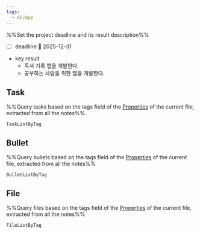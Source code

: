 ```yaml
---
tags:
  - BZ/App
---
```


%%Set the project deadline and its result description%%
- [ ] deadline 📅 2025-12-31
- key result
	- 독서 기록 앱을 개발한다.
	- 공부하는 사람을 위한 앱을 개발한다.

## Task
%%Query tasks based on the tags field of the [Properties](https://help.obsidian.md/Editing+and+formatting/Properties) of the current file, extracted from all the notes%%
```LifeOS
TaskListByTag
```

## Bullet
%%Query bullets based on the tags field of the [Properties](https://help.obsidian.md/Editing+and+formatting/Properties) of the current file, extracted from all the notes%%
```LifeOS
BulletListByTag
```

## File
%%Query files based on the tags field of the [Properties](https://help.obsidian.md/Editing+and+formatting/Properties) of the current file, extracted from all the notes%%
```LifeOS
FileListByTag
```
